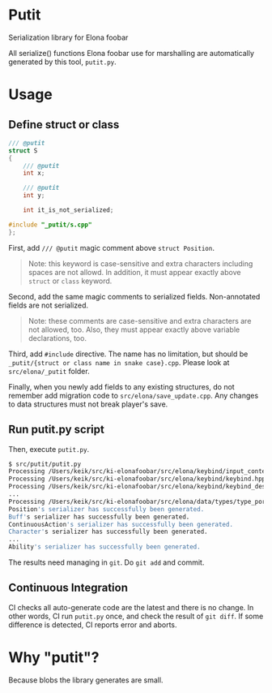 # Putit

Serialization library for Elona foobar

All serialize() functions Elona foobar use for marshalling are automatically generated by this tool, `putit.py`.


# Usage

## Define struct or class

```cpp
/// @putit
struct S
{
    /// @putit
    int x;

    /// @putit
    int y;

    int it_is_not_serialized;

#include "_putit/s.cpp"
};
```

First, add `/// @putit` magic comment above `struct Position`.

> Note: this keyword is case-sensitive and extra characters including spaces are not allowd. In addition, it must appear exactly above `struct` or `class` keyword.

Second, add the same magic comments to serialized fields. Non-annotated fields are not serialized.

> Note: these comments are case-sensitive and extra characters are not allowed, too. Also, they must appear exactly above variable declarations, too.

Third, add `#include` directive. The name has no limitation, but should be `_putit/{struct or class name in snake case}.cpp`. Please look at `src/elona/_putit` folder.

Finally, when you newly add fields to any existing structures, do not remember add migration code to `src/elona/save_update.cpp`. Any changes to data structures must not break player's save.


## Run putit.py script

Then, execute `putit.py`.

```sh
$ src/putit/putit.py
Processing /Users/keik/src/ki-elonafoobar/src/elona/keybind/input_context.hpp...Done
Processing /Users/keik/src/ki-elonafoobar/src/elona/keybind/keybind.hpp...Done
Processing /Users/keik/src/ki-elonafoobar/src/elona/keybind/keybind_deserializer.hpp...Done
...
Processing /Users/keik/src/ki-elonafoobar/src/elona/data/types/type_portrait.hpp...Done
Position's serializer has successfully been generated.
Buff's serializer has successfully been generated.
ContinuousAction's serializer has successfully been generated.
Character's serializer has successfully been generated.
...
Ability's serializer has successfully been generated.
```

The results need managing in `git`. Do `git add` and commit.


## Continuous Integration

CI checks all auto-generate code are the latest and there is no change. In other words, CI run `putit.py` once, and check the result of `git diff`. If some difference is detected, CI reports error and aborts.


# Why "putit"?

Because blobs the library generates are small.
